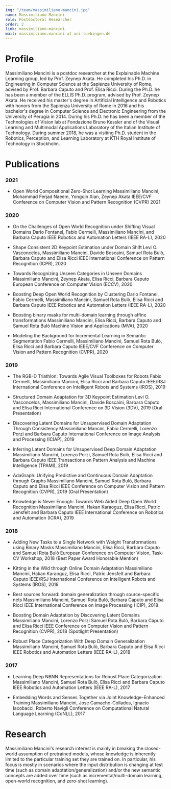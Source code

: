 ```yaml
---
img: "/team/massimiliano-mancini.jpg"
name: Massimiliano Mancini
role: Postdoctoral Researcher
order: 2
link: massimiliano-mancini
mail: massimiliano.mancini at uni-tuebingen.de
---
```


# Profile
Massimiliano Mancini is a postdoc researcher at the Explainable Machine Learning group, led by Prof. Zeynep Akata. He completed his Ph.D. in Engineering in Computer Science at the Sapienza University of Rome, advised by Prof. Barbara Caputo and Prof. Elisa Ricci. During the Ph.D. he has been a member of the ELLIS Ph.D. program, advised by Prof. Zeynep Akata. He received his master's degree in Artificial Intelligence and Robotics with honors from the Sapienza University of Rome in 2016 and his bachelor's degree in Computer Science and Electronic Engineering from the University of Perugia in 2014. During his Ph.D. he has been a member of the Technologies of Vision lab at Fondazione Bruno Kessler and of the Visual Learning and Multimodal Applications Laboratory of the Italian Institute of Technology. During summer 2018, he was a visiting Ph.D. student in the Robotics, Perception, and Learning Laboratory at KTH Royal Institute of Technology in Stockholm.

# Publications
### 2021

* Open World Compositional Zero-Shot Learning Massimiliano Mancini, Mohammad Ferjad Naeem, Yongqin Xian, Zeynep Akata IEEE/CVF Conference on Computer Vision and Pattern Recognition (CVPR) 2021
### 2020

* On the Challenges of Open World Recognition under Shifting Visual Domains Dario Fontanel, Fabio Cermelli, Massimiliano Mancini, and Barbara Caputo IEEE Robotics and Automation Letters (IEEE RA-L), 2020 
 
* Shape Consistent 2D Keypoint Estimation under Domain Shift Levi O. Vasconcelos, Massimiliano Mancini, Davide Boscaini, Samuel Rota Bulò, Barbara Caputo and Elisa Ricci IEEE International Conference on Pattern Recognition (ICPR), 2020 
 
* Towards Recognizing Unseen Categories in Unseen Domains Massimiliano Mancini, Zeynep Akata, Elisa Ricci, Barbara Caputo European Conference on Computer Vision (ECCV), 2020
 
* Boosting Deep Open World Recognition by Clustering Dario Fontanel, Fabio Cermelli, Massimiliano Mancini, Samuel Rota Bulò, Elisa Ricci and Barbara Caputo IEEE Robotics and Automation Letters (IEEE RA-L), 2020 
 
* Boosting binary masks for multi-domain learning through affine transformations Massimiliano Mancini, Elisa Ricci, Barbara Caputo and Samuel Rota Bulò Machine Vision and Applications (MVA), 2020
 
* Modeling the Background for Incremental Learning in Semantic Segmentation Fabio Cermelli, Massimiliano Mancini, Samuel Rota Bulò, Elisa Ricci and Barbara Caputo IEEE/CVF Conference on Computer Vision and Pattern Recognition (CVPR), 2020
### 2019

* The RGB-D Triathlon: Towards Agile Visual Toolboxes for Robots Fabio Cermelli, Massimiliano Mancini, Elisa Ricci and Barbara Caputo IEEE/RSJ International Conference on Intelligent Robots and Systems (IROS), 2019
 
* Structured Domain Adaptation for 3D Keypoint Estimation Levi O. Vasconcelos, Massimiliano Mancini, Davide Boscaini, Barbara Caputo and Elisa Ricci International Conference on 3D Vision (3DV), 2019 (Oral Presentation)
 
* Discovering Latent Domains for Unsupervised Domain Adaptation Through Consistency Massimiliano Mancini, Fabio Cermelli,  Lorenzo Porzi and Barbara Caputo International Conference on Image Analysis and Processing (ICIAP), 2019
 
* Inferring Latent Domains for Unsupervised Deep Domain Adaptation Massimiliano Mancini, Lorenzo Porzi, Samuel Rota Bulò, Elisa Ricci and Barbara Caputo IEEE Transactions on Pattern Analysis and Machine Intelligence (TPAMI), 2019
 
* AdaGraph: Unifying Predictive and Continuous Domain Adaptation through Graphs Massimiliano Mancini, Samuel Rota Bulò, Barbara Caputo and Elisa Ricci IEEE Conference on Computer Vision and Pattern Recognition (CVPR), 2019 (Oral Presentation)
 
* Knowledge is Never Enough: Towards Web Aided Deep Open World Recognition Massimiliano Mancini, Hakan Karaoguz, Elisa Ricci, Patric Jensfelt and Barbara Caputo IEEE International Conference on Robotics and Automation (ICRA), 2019
### 2018

* Adding New Tasks to a Single Network with Weight Transformations using Binary Masks Massimiliano Mancini, Elisa Ricci, Barbara Caputo and Samuel Rota Bulò European Conference on Computer Vision, Task-CV Workshop, 2018 (Best Paper Award Honorable Mention)
 
* Kitting in the Wild through Online Domain Adaptation Massimiliano Mancini, Hakan Karaoguz, Elisa Ricci, Patric Jensfelt and Barbara Caputo IEEE/RSJ International Conference on Intelligent Robots and Systems (IROS), 2018
 
* Best sources forward: domain generalization through source-specific nets Massimiliano Mancini, Samuel Rota Bulò, Barbara Caputo and Elisa Ricci  IEEE International Conference on Image Processing (ICIP), 2018
 
* Boosting Domain Adaptation by Discovering Latent Domains Massimiliano Mancini, Lorenzo Porzi Samuel Rota Bulò, Barbara Caputo and Elisa Ricci IEEE Conference on Computer Vision and Pattern Recognition (CVPR), 2018 (Spotlight Presentation)
 
* Robust Place Categorization With Deep Domain Generalization Massimiliano Mancini, Samuel Rota Bulò, Barbara Caputo and Elisa Ricci IEEE Robotics and Automation Letters (IEEE RA-L), 2018

### 2017

* Learning Deep NBNN Representations for Robust Place Categorization Massimiliano Mancini, Samuel Rota Bulò, Elisa Ricci and Barbara Caputo IEEE Robotics and Automation Letters (IEEE RA-L), 2017
 
* Embedding Words and Senses Together via Joint Knowledge-Enhanced Training Massimiliano Mancini, Jose Camacho-Collados, Ignacio Iacobacci, Roberto Navigli Conference on Computational Natural Language Learning (CoNLL), 2017

# Research
Massimiliano Mancini's research interest is mainly in breaking the closed-world assumption of pretrained models, whose knowledge is inherently limited to the particular training set they are trained on. In particular, his focus is mostly in scenarios where the input distribution is changing at test time (such as domain adaptation/generalization) and/or the new semantic concepts are added over time (such as incremental/multi-domain learning, open-world recognition, and zero-shot learning).